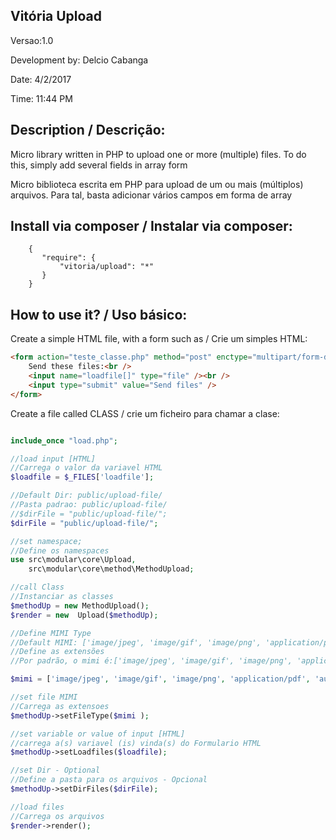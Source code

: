 ## Vitória Upload 

Versao:1.0 

Development by: Delcio Cabanga

Date: 4/2/2017

Time: 11:44 PM

## Description / Descrição:


Micro library written in PHP to upload one or more (multiple) files. 
To do this, simply add several fields in array form

Micro biblioteca escrita em PHP para 
upload de um ou mais (múltiplos) arquivos.
Para tal, basta adicionar vários campos em forma de array

## Install via composer / Instalar via composer:
```
    {
       "require": {
           "vitoria/upload": "*" 
       }
    }
```

## How to use it? / Uso básico:
Create a simple HTML file, with a form such as / Crie um simples HTML:

```html
<form action="teste_classe.php" method="post" enctype="multipart/form-data">
    Send these files:<br />
    <input name="loadfile[]" type="file" /><br />
    <input type="submit" value="Send files" />
</form>
```
Create a file called CLASS / crie um ficheiro para chamar a clase:
```php

include_once "load.php";

//load input [HTML]
//Carrega o valor da variavel HTML
$loadfile = $_FILES['loadfile'];

//Default Dir: public/upload-file/
//Pasta padrao: public/upload-file/
//$dirFile = "public/upload-file/";
$dirFile = "public/upload-file/";

//set namespace;
//Define os namespaces
use src\modular\core\Upload,
    src\modular\core\method\MethodUpload;

//call Class
//Instanciar as classes
$methodUp = new MethodUpload();
$render = new  Upload($methodUp);

//Define MIMI Type
//Default MIMI: ['image/jpeg', 'image/gif', 'image/png', 'application/pdf', 'audio/mp3']
//Define as extensões
//Por padrão, o mimi é:['image/jpeg', 'image/gif', 'image/png', 'application/pdf', 'audio/mp3']

$mimi = ['image/jpeg', 'image/gif', 'image/png', 'application/pdf', 'audio/mp3'];

//set file MIMI
//Carrega as extensoes
$methodUp->setFileType($mimi );

//set variable or value of input [HTML]
//carrega a(s) variavel (is) vinda(s) do Formulario HTML
$methodUp->setLoadfiles($loadfile);

//set Dir - Optional
//Define a pasta para os arquivos - Opcional
$methodUp->setDirFiles($dirFile);

//load files
//Carrega os arquivos
$render->render();
```




  

